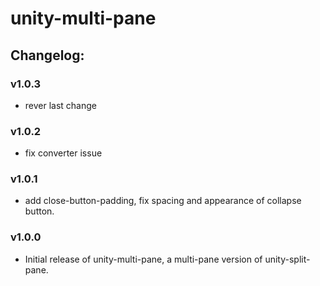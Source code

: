 # unity-multi-pane

## Changelog:

### v1.0.3
- rever last change

### v1.0.2
- fix converter issue

### v1.0.1
- add close-button-padding, fix spacing and appearance of collapse button.

### v1.0.0
- Initial release of unity-multi-pane, a multi-pane version of unity-split-pane.
